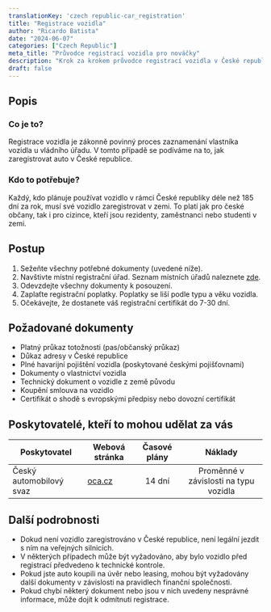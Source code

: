 ```yaml
---
translationKey: 'czech republic-car_registration'
title: "Registrace vozidla"
author: "Ricardo Batista"
date: "2024-06-07"
categories: ["Czech Republic"]
meta_title: "Průvodce registrací vozidla pro nováčky"
description: "Krok za krokem průvodce registrací vozidla v České republice"
draft: false
---
```


## Popis
### Co je to?
Registrace vozidla je zákonně povinný proces zaznamenání vlastníka vozidla u vládního úřadu. V tomto případě se podíváme na to, jak zaregistrovat auto v České republice.

### Kdo to potřebuje?
Každý, kdo plánuje používat vozidlo v rámci České republiky déle než 185 dní za rok, musí své vozidlo zaregistrovat v zemi. To platí jak pro české občany, tak i pro cizince, kteří jsou rezidenty, zaměstnanci nebo studenti v zemi.

## Postup
1. Sežeňte všechny potřebné dokumenty (uvedené níže).
2. Navštivte místní registrační úřad. Seznam místních úřadů naleznete [zde](https://www.gov.uk/guidance/import-a-vehicle-into-the-uk/register-the-vehicle-in-the-uk).
3. Odevzdejte všechny dokumenty k posouzení.
4. Zaplaťte registrační poplatky. Poplatky se liší podle typu a věku vozidla.
5. Očekávejte, že dostanete váš registrační certifikát do 7-30 dní.

## Požadované dokumenty
- Platný průkaz totožnosti (pas/občanský průkaz)
- Důkaz adresy v České republice
- Plné havarijní pojištění vozidla (poskytované českými pojišťovnami)
- Dokumenty o vlastnictví vozidla
- Technický dokument o vozidle z země původu
- Koupění smlouva na vozidlo
- Certifikát o shodě s evropskými předpisy nebo dovozní certifikát

## Poskytovatelé, kteří to mohou udělat za vás
| Poskytovatel        |     Webová stránka     |     Časové plány    |       Náklady      |
| --------------- | --------------- |  :-------------: | :-------------: |
| Český automobilový svaz      |  [oca.cz](http://www.oca.cz/en/)       |      14 dní      |        Proměnné v závislosti na typu vozidla       |

## Další podrobnosti
- Dokud není vozidlo zaregistrováno v České republice, není legální jezdit s ním na veřejných silnicích.
- V některých případech může být vyžadováno, aby bylo vozidlo před registrací předvedeno k technické kontrole.
- Pokud jste auto koupili na úvěr nebo leasing, mohou být vyžadovány další dokumenty v závislosti na pravidlech finanční společnosti.
- Pokud chybí některý dokument nebo jsou v nich uvedeny nesprávné informace, může dojít k odmítnutí registrace.